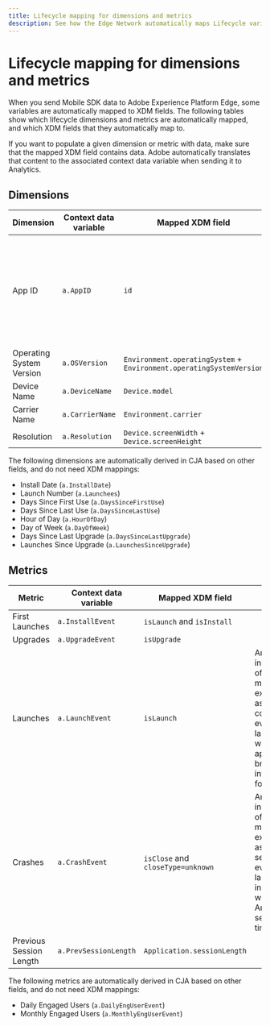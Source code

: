 ```yaml
---
title: Lifecycle mapping for dimensions and metrics
description: See how the Edge Network automatically maps Lifecycle variables to XDM fields.
---
```


# Lifecycle mapping for dimensions and metrics

When you send Mobile SDK data to Adobe Experience Platform Edge, some variables are automatically mapped to XDM fields. The following tables show which lifecycle dimensions and metrics are automatically mapped, and which XDM fields that they automatically map to.

If you want to populate a given dimension or metric with data, make sure that the mapped XDM field contains data. Adobe automatically translates that content to the associated context data variable when sending it to Analytics.

## Dimensions

| Dimension | Context data variable | Mapped XDM field | Notes |
| --- | --- | --- | --- |
| App ID | `a.AppID` | `id` | Currently being populated by `id`. A future release will change this to `<name> <version>`. |
| Operating System Version | `a.OSVersion` | `Environment.operatingSystem` + `Environment.operatingSystemVersion` | |
| Device Name | `a.DeviceName` | `Device.model` | |
| Carrier Name | `a.CarrierName` | `Environment.carrier` | |
| Resolution | `a.Resolution` | `Device.screenWidth` + `Device.screenHeight` | |

The following dimensions are automatically derived in CJA based on other fields, and do not need XDM mappings:

* Install Date (`a.InstallDate`)
* Launch Number (`a.Launchees`)
* Days Since First Use (`a.DaysSinceFirstUse`)
* Days Since Last Use (`a.DaysSinceLastUse`)
* Hour of Day (`a.HourOfDay`)
* Day of Week (`a.DayOfWeek`)
* Days Since Last Upgrade (`a.DaysSinceLastUpgrade`)
* Launches Since Upgrade (`a.LaunchesSinceUpgrade`)

## Metrics

| Metric | Context data variable | Mapped XDM field | Notes |
| --- | --- | --- | --- |
| First Launches | `a.InstallEvent` | `isLaunch` and `isInstall` | |
| Upgrades | `a.UpgradeEvent` | `isUpgrade` | |
| Launches | `a.LaunchEvent` | `isLaunch` | An increase of this metric is expected, as it now counts every app launch or when the app is brought into the foreground |
| Crashes | `a.CrashEvent` | `isClose` and `closeType=unknown` | An increase of this metric is expected, as it is now sent on every launch instead of when the Analytics session times out. |
| Previous Session Length | `a.PrevSessionLength` | `Application.sessionLength` | |

The following metrics are automatically derived in CJA based on other fields, and do not need XDM mappings:

* Daily Engaged Users (`a.DailyEngUserEvent`)
* Monthly Engaged Users (`a.MonthlyEngUserEvent`)
